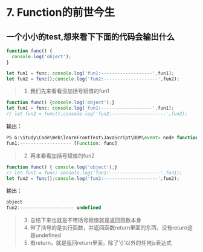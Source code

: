 # 7. Function的前世今生

## 一个小小的test,想来看下下面的代码会输出什么

```js
function func() {
  console.log('object');
}

let fun1 = func; console.log('fun1:-------------------',fun1);
let fun2 = func();console.log('fun2:--------------------',fun2);
```

> 1. 我们先来看看没加括号赋值的fun1

```js
function func() {console.log('object');}
let fun1 = func; console.log('fun1:-------------------',fun1);
// let fun2 = func();console.log('fun2:--------------------',fun2);
```

输出：

```js
PS G:\Study\Code\Web\learnFrontTest\JavaScript\DOM\event> node function.js
fun1:------------------- [Function: func]
```

> 2. 再来看看加括号赋值的fun2

```js
function func() { console.log('object');}
// let fun1 = func; console.log('fun1:-------------------',fun1);
let fun2 = func();console.log('fun2:--------------------',fun2);
```

输出：

```js
object
fun2:-------------------- undefined
```

> 3. 总结下来也就是不带括号赋值就是返回函数本身
> 4. 带了括号的是执行函数，并返回函数return里面的东西，没有return这是undefined
> 5. 有return，就是返回return里面，除了’()’以外的任何js表达式